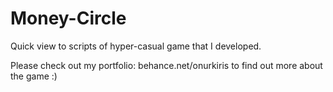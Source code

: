 # Money-Circle
Quick view to scripts of hyper-casual game that I developed.

Please check out my portfolio: behance.net/onurkiris to find out more about the game :)
